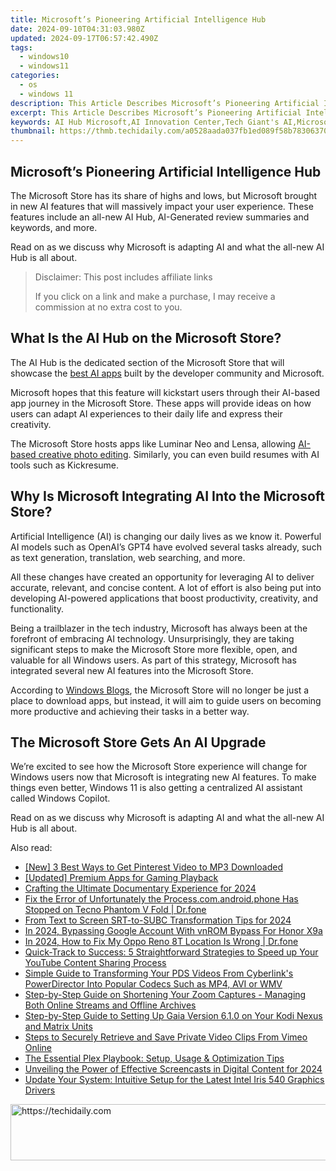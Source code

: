 ```yaml
---
title: Microsoft’s Pioneering Artificial Intelligence Hub
date: 2024-09-10T04:31:03.980Z
updated: 2024-09-17T06:57:42.490Z
tags:
  - windows10
  - windows11
categories:
  - os
  - windows 11
description: This Article Describes Microsoft’s Pioneering Artificial Intelligence Hub
excerpt: This Article Describes Microsoft’s Pioneering Artificial Intelligence Hub
keywords: AI Hub Microsoft,AI Innovation Center,Tech Giant's AI,Microsoft AI Hub,Leading AI Research,Microsoft Artificial Intelligence,Pioneering AI Space
thumbnail: https://thmb.techidaily.com/a0528aada037fb1ed089f58b7830637011a25b39b40ee36dae7aad2706914652.jpg
---
```


## Microsoft’s Pioneering Artificial Intelligence Hub

 The Microsoft Store has its share of highs and lows, but Microsoft brought in new AI features that will massively impact your user experience. These features include an all-new AI Hub, AI-Generated review summaries and keywords, and more.

 Read on as we discuss why Microsoft is adapting AI and what the all-new AI Hub is all about.

>  Disclaimer: This post includes affiliate links
>
>  If you click on a link and make a purchase, I may receive a commission at no extra cost to you.
>

## What Is the AI Hub on the Microsoft Store?

 The AI Hub is the dedicated section of the Microsoft Store that will showcase the [best AI apps](https://www.makeuseof.com/best-ai-web-apps/) built by the developer community and Microsoft.

 Microsoft hopes that this feature will kickstart users through their AI-based app journey in the Microsoft Store. These apps will provide ideas on how users can adapt AI experiences to their daily life and express their creativity.

 The Microsoft Store hosts apps like Luminar Neo and Lensa, allowing [AI-based creative photo editing](https://www.makeuseof.com/best-free-ai-online-photo-editors/). Similarly, you can even build resumes with AI tools such as Kickresume.

## Why Is Microsoft Integrating AI Into the Microsoft Store?

 Artificial Intelligence (AI) is changing our daily lives as we know it. Powerful AI models such as OpenAI’s GPT4 have evolved several tasks already, such as text generation, translation, web searching, and more.

 All these changes have created an opportunity for leveraging AI to deliver accurate, relevant, and concise content. A lot of effort is also being put into developing AI-powered applications that boost productivity, creativity, and functionality.

 Being a trailblazer in the tech industry, Microsoft has always been at the forefront of embracing AI technology. Unsurprisingly, they are taking significant steps to make the Microsoft Store more flexible, open, and valuable for all Windows users. As part of this strategy, Microsoft has integrated several new AI features into the Microsoft Store.

 According to [Windows Blogs](https://blogs.windows.com/windowsdeveloper/2023/05/23/welcoming-ai-to-the-microsoft-store-on-windows/), the Microsoft Store will no longer be just a place to download apps, but instead, it will aim to guide users on becoming more productive and achieving their tasks in a better way.

## The Microsoft Store Gets An AI Upgrade

 We’re excited to see how the Microsoft Store experience will change for Windows users now that Microsoft is integrating new AI features. To make things even better, Windows 11 is also getting a centralized AI assistant called Windows Copilot.

 Read on as we discuss why Microsoft is adapting AI and what the all-new AI Hub is all about.

<ins class="adsbygoogle"
      style="display:block"
      data-ad-client="ca-pub-7571918770474297"
      data-ad-slot="8358498916"
      data-ad-format="auto"
      data-full-width-responsive="true"></ins>
    

<span class="atpl-alsoreadstyle">Also read:</span>
<div><ul>
<li><a href="https://extra-information.techidaily.com/new-3-best-ways-to-get-pinterest-video-to-mp3-downloaded/"><u>[New] 3 Best Ways to Get Pinterest Video to MP3 Downloaded</u></a></li>
<li><a href="https://facebook-video-footage.techidaily.com/updated-premium-apps-for-gaming-playback/"><u>[Updated] Premium Apps for Gaming Playback</u></a></li>
<li><a href="https://extra-lessons.techidaily.com/crafting-the-ultimate-documentary-experience-for-2024/"><u>Crafting the Ultimate Documentary Experience for 2024</u></a></li>
<li><a href="https://howto.techidaily.com/fix-the-error-of-unfortunately-the-processcomandroidphone-has-stopped-on-tecno-phantom-v-fold-drfone-by-drfone-fix-android-problems-fix-android-problems/"><u>Fix the Error of Unfortunately the Process.com.android.phone Has Stopped on Tecno Phantom V Fold | Dr.fone</u></a></li>
<li><a href="https://some-knowledge.techidaily.com/from-text-to-screen-srt-to-subc-transformation-tips-for-2024/"><u>From Text to Screen SRT-to-SUBC Transformation Tips for 2024</u></a></li>
<li><a href="https://unlock-android.techidaily.com/in-2024-bypassing-google-account-with-vnrom-bypass-for-honor-x9a-by-drfone-android/"><u>In 2024, Bypassing Google Account With vnROM Bypass For Honor X9a</u></a></li>
<li><a href="https://review-topics.techidaily.com/in-2024-how-to-fix-my-oppo-reno-8t-location-is-wrong-drfone-by-drfone-virtual-android/"><u>In 2024, How to Fix My Oppo Reno 8T Location Is Wrong | Dr.fone</u></a></li>
<li><a href="https://win11.techidaily.com/quick-track-to-success-5-straightforward-strategies-to-speed-up-your-youtube-content-sharing-process/"><u>Quick-Track to Success: 5 Straightforward Strategies to Speed up Your YouTube Content Sharing Process</u></a></li>
<li><a href="https://win11.techidaily.com/simple-guide-to-transforming-your-pds-videos-from-cyberlinks-powerdirector-into-popular-codecs-such-as-mp4-avi-or-wmv/"><u>Simple Guide to Transforming Your PDS Videos From Cyberlink's PowerDirector Into Popular Codecs Such as MP4, AVI or WMV</u></a></li>
<li><a href="https://win11.techidaily.com/step-by-step-guide-on-shortening-your-zoom-captures-managing-both-online-streams-and-offline-archives/"><u>Step-by-Step Guide on Shortening Your Zoom Captures - Managing Both Online Streams and Offline Archives</u></a></li>
<li><a href="https://win11.techidaily.com/step-by-step-guide-to-setting-up-gaia-version-610-on-your-kodi-nexus-and-matrix-units/"><u>Step-by-Step Guide to Setting Up Gaia Version 6.1.0 on Your Kodi Nexus and Matrix Units</u></a></li>
<li><a href="https://win11.techidaily.com/steps-to-securely-retrieve-and-save-private-video-clips-from-vimeo-online/"><u>Steps to Securely Retrieve and Save Private Video Clips From Vimeo Online</u></a></li>
<li><a href="https://win11.techidaily.com/the-essential-plex-playbook-setup-usage-and-optimization-tips/"><u>The Essential Plex Playbook: Setup, Usage & Optimization Tips</u></a></li>
<li><a href="https://visual-screen-recording.techidaily.com/unveiling-the-power-of-effective-screencasts-in-digital-content-for-2024/"><u>Unveiling the Power of Effective Screencasts in Digital Content for 2024</u></a></li>
<li><a href="https://hardware-help.techidaily.com/update-your-system-intuitive-setup-for-the-latest-intel-iris-540-graphics-drivers/"><u>Update Your System: Intuitive Setup for the Latest Intel Iris 540 Graphics Drivers</u></a></li>
</ul></div>

<!-- affiliate ads begin -->
<a href="https://unicoeye.pxf.io/c/5597632/2134492/18498" target="_top" id="2134492">
  <img src="//a.impactradius-go.com/display-ad/18498-2134492" border="0" alt="https://techidaily.com" width="728" height="90"/>
</a>
<img height="0" width="0" src="https://unicoeye.pxf.io/i/5597632/2134492/18498" style="position:absolute;visibility:hidden;" border="0" />
<!-- affiliate ads end -->

